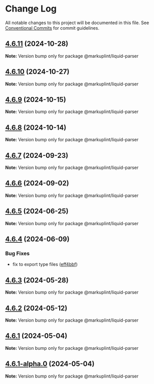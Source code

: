 # Change Log

All notable changes to this project will be documented in this file.
See [Conventional Commits](https://conventionalcommits.org) for commit guidelines.

## [4.6.11](https://github.com/markuplint/markuplint/compare/@markuplint/liquid-parser@4.6.10...@markuplint/liquid-parser@4.6.11) (2024-10-28)

**Note:** Version bump only for package @markuplint/liquid-parser

## [4.6.10](https://github.com/markuplint/markuplint/compare/@markuplint/liquid-parser@4.6.9...@markuplint/liquid-parser@4.6.10) (2024-10-27)

**Note:** Version bump only for package @markuplint/liquid-parser

## [4.6.9](https://github.com/markuplint/markuplint/compare/@markuplint/liquid-parser@4.6.8...@markuplint/liquid-parser@4.6.9) (2024-10-15)

**Note:** Version bump only for package @markuplint/liquid-parser

## [4.6.8](https://github.com/markuplint/markuplint/compare/@markuplint/liquid-parser@4.6.7...@markuplint/liquid-parser@4.6.8) (2024-10-14)

**Note:** Version bump only for package @markuplint/liquid-parser

## [4.6.7](https://github.com/markuplint/markuplint/compare/@markuplint/liquid-parser@4.6.6...@markuplint/liquid-parser@4.6.7) (2024-09-23)

**Note:** Version bump only for package @markuplint/liquid-parser

## [4.6.6](https://github.com/markuplint/markuplint/compare/@markuplint/liquid-parser@4.6.5...@markuplint/liquid-parser@4.6.6) (2024-09-02)

**Note:** Version bump only for package @markuplint/liquid-parser

## [4.6.5](https://github.com/markuplint/markuplint/compare/@markuplint/liquid-parser@4.6.4...@markuplint/liquid-parser@4.6.5) (2024-06-25)

**Note:** Version bump only for package @markuplint/liquid-parser

## [4.6.4](https://github.com/markuplint/markuplint/compare/@markuplint/liquid-parser@4.6.3...@markuplint/liquid-parser@4.6.4) (2024-06-09)

### Bug Fixes

- fix to export type files ([eff4bbf](https://github.com/markuplint/markuplint/commit/eff4bbfd127574809dc5e15d7cafe87699758ee0))

## [4.6.3](https://github.com/markuplint/markuplint/compare/@markuplint/liquid-parser@4.6.2...@markuplint/liquid-parser@4.6.3) (2024-05-28)

**Note:** Version bump only for package @markuplint/liquid-parser

## [4.6.2](https://github.com/markuplint/markuplint/compare/@markuplint/liquid-parser@4.6.1...@markuplint/liquid-parser@4.6.2) (2024-05-12)

**Note:** Version bump only for package @markuplint/liquid-parser

## [4.6.1](https://github.com/markuplint/markuplint/compare/@markuplint/liquid-parser@4.6.1-alpha.0...@markuplint/liquid-parser@4.6.1) (2024-05-04)

**Note:** Version bump only for package @markuplint/liquid-parser

## [4.6.1-alpha.0](https://github.com/markuplint/markuplint/compare/@markuplint/liquid-parser@4.6.0...@markuplint/liquid-parser@4.6.1-alpha.0) (2024-05-04)

**Note:** Version bump only for package @markuplint/liquid-parser
